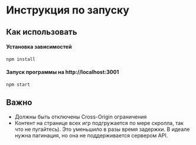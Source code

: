 # Инструкция по запуску

## Как использовать
#### Установка зависимостей 

```npm install```

#### Запуск программы на http://localhost:3001

```npm start```

## Важно
- Должны быть отключены Cross-Origin ограничения
- Контент на странице всех игр подгружается по мере скролла, так что не пугайтесь). Это уменьшило в разы время задержки. В идеале нужна пагинация, но она не поддерживается сервером API.

